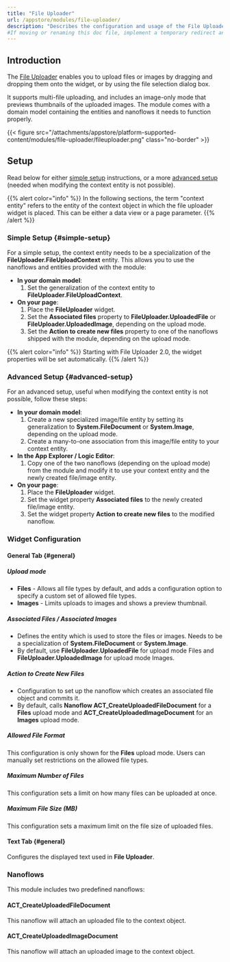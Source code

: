 ```yaml
---
title: "File Uploader"
url: /appstore/modules/file-uploader/
description: "Describes the configuration and usage of the File Uploader module, which is available in the Mendix Marketplace."
#If moving or renaming this doc file, implement a temporary redirect and let the respective team know they should update the URL in the product. See Mapping to Products for more details. 
---
```


## Introduction

The [File Uploader](https://marketplace.mendix.com/link/component/235351) enables you to upload files or images by dragging and dropping them onto the widget, or by using the file selection dialog box. 

It supports multi-file uploading, and includes an image-only mode that previews thumbnails of the uploaded images. The module comes with a domain model containing the entities and nanoflows it needs to function properly.

{{< figure src="/attachments/appstore/platform-supported-content/modules/file-uploader/fileuploader.png" class="no-border" >}}

## Setup

Read below for either [simple setup](#simple-setup) instructions, or a more [advanced setup](#advanced-setup)  (needed when modifying the context entity is not possible).

{{% alert color="info" %}}
In the following sections, the term "context entity" refers to the entity of the context object in which the file uploader widget is placed. This can be either a data view or a page parameter.
{{% /alert %}}

### Simple Setup {#simple-setup}

For a simple setup, the context entity needs to be a specialization of the **FileUploader.FileUploadContext** entity. This allows you to use the nanoflows and entities provided with the module:

* **In your domain model**: 
    1. Set the generalization of the context entity to **FileUploader.FileUploadContext**.
* **On your page**: 
    1. Place the **FileUploader** widget.
    1. Set the **Associated files** property to **FileUploader.UploadedFile** or **FileUploader.UploadedImage**, depending on the upload mode.
    1. Set the **Action to create new files** property to one of the nanoflows shipped with the module, depending on the upload mode.

{{% alert color="info" %}}
Starting with File Uploader 2.0, the widget properties will be set automatically.
{{% /alert %}}

### Advanced Setup {#advanced-setup}

For an advanced setup, useful when modifying the context entity is not possible, follow these steps:

* **In your domain model**: 
    1. Create a new specialized image/file entity by setting its generalization to **System.FileDocument** or **System.Image**, depending on the upload mode.
    1. Create a many-to-one association from this image/file entity to your context entity.
* **In the App Explorer / Logic Editor**:
    1. Copy one of the two nanoflows (depending on the upload mode) from the module and modify it to use your context entity and the newly created file/image entity.
* **On your page**: 
    1. Place the **FileUploader** widget.
    1. Set the widget property **Associated files** to the newly created file/image entity.
    1. Set the widget property **Action to create new files** to the modified nanoflow.

### Widget Configuration

#### General Tab {#general}

##### Upload mode

* **Files** - Allows all file types by default, and adds a configuration option to specify a custom set of allowed file types.
* **Images** - Limits uploads to images and shows a preview thumbnail.

##### Associated Files / Associated Images

* Defines the entity which is used to store the files or images. Needs to be a specialization of **System.FileDocument** or **System.Image**.
* By default, use **FileUploader.UploadedFile** for upload mode Files and **FileUploader.UploadedImage** for upload mode Images.

##### Action to Create New Files

* Configuration to set up the nanoflow which creates an associated file object and commits it.
* By default, calls **Nanoflow ACT_CreateUploadedFileDocument** for a **Files** upload mode and **ACT_CreateUploadedImageDocument** for an **Images** upload mode.

##### Allowed File Format

This configuration is only shown for the **Files** upload mode. Users can manually set restrictions on the allowed file types.

##### Maximum Number of Files

This configuration sets a limit on how many files can be uploaded at once.

##### Maximum File Size (MB)

This configuration sets a maximum limit on the file size of uploaded files.

#### Text Tab {#general}

Configures the displayed text used in **File Uploader**.

### Nanoflows

This module includes two predefined nanoflows:

#### ACT_CreateUploadedFileDocument

This nanoflow will attach an uploaded file to the context object.

#### ACT_CreateUploadedImageDocument

This nanoflow will attach an uploaded image to the context object.
